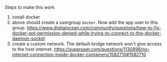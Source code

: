 Steps to make this work

1. install docker
1. above should create a usergroup `docker`. Now add the app user to this group. https://www.digitalocean.com/community/questions/how-to-fix-docker-got-permission-denied-while-trying-to-connect-to-the-docker-daemon-socket
1. create a custom network. The default bridge network won't give access to the host internet. https://superuser.com/questions/1130898/no-internet-connection-inside-docker-containers/1582710#1582710